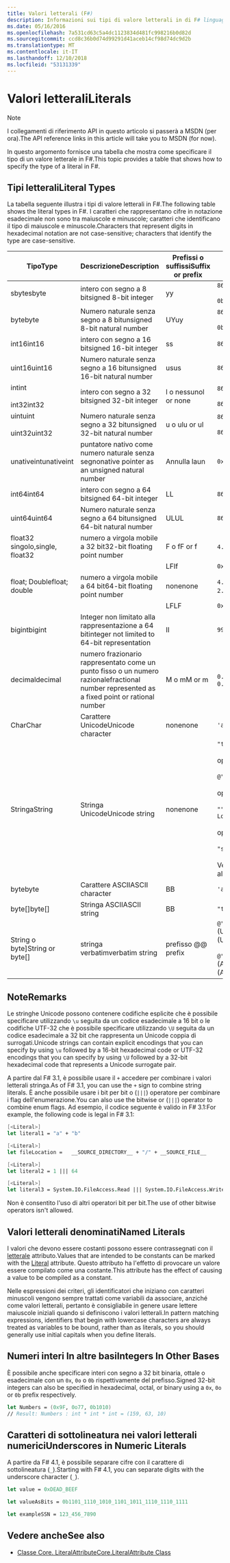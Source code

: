 ```yaml
---
title: Valori letterali (F#)
description: Informazioni sui tipi di valore letterali in di F# linguaggio di programmazione.
ms.date: 05/16/2016
ms.openlocfilehash: 7a531cd63c5a4dc1123834d481fc998216b0d82d
ms.sourcegitcommit: ccd8c36b0d74d99291d41aceb14cf98d74dc9d2b
ms.translationtype: MT
ms.contentlocale: it-IT
ms.lasthandoff: 12/10/2018
ms.locfileid: "53131339"
---
```

# <a name="literals"></a><span data-ttu-id="7107c-103">Valori letterali</span><span class="sxs-lookup"><span data-stu-id="7107c-103">Literals</span></span>

> [!NOTE]
> <span data-ttu-id="7107c-104">I collegamenti di riferimento API in questo articolo si passerà a MSDN (per ora).</span><span class="sxs-lookup"><span data-stu-id="7107c-104">The API reference links in this article will take you to MSDN (for now).</span></span>

<span data-ttu-id="7107c-105">In questo argomento fornisce una tabella che mostra come specificare il tipo di un valore letterale in F#.</span><span class="sxs-lookup"><span data-stu-id="7107c-105">This topic provides a table that shows how to specify the type of a literal in F#.</span></span>

## <a name="literal-types"></a><span data-ttu-id="7107c-106">Tipi letterali</span><span class="sxs-lookup"><span data-stu-id="7107c-106">Literal Types</span></span>

<span data-ttu-id="7107c-107">La tabella seguente illustra i tipi di valore letterali in F#.</span><span class="sxs-lookup"><span data-stu-id="7107c-107">The following table shows the literal types in F#.</span></span> <span data-ttu-id="7107c-108">I caratteri che rappresentano cifre in notazione esadecimale non sono tra maiuscole e minuscole; caratteri che identificano il tipo di maiuscole e minuscole.</span><span class="sxs-lookup"><span data-stu-id="7107c-108">Characters that represent digits in hexadecimal notation are not case-sensitive; characters that identify the type are case-sensitive.</span></span>

|<span data-ttu-id="7107c-109">Tipo</span><span class="sxs-lookup"><span data-stu-id="7107c-109">Type</span></span>|<span data-ttu-id="7107c-110">Descrizione</span><span class="sxs-lookup"><span data-stu-id="7107c-110">Description</span></span>|<span data-ttu-id="7107c-111">Prefissi o suffissi</span><span class="sxs-lookup"><span data-stu-id="7107c-111">Suffix or prefix</span></span>|<span data-ttu-id="7107c-112">Esempi</span><span class="sxs-lookup"><span data-stu-id="7107c-112">Examples</span></span>|
|----|-----------|----------------|--------|
|<span data-ttu-id="7107c-113">sbyte</span><span class="sxs-lookup"><span data-stu-id="7107c-113">sbyte</span></span>|<span data-ttu-id="7107c-114">intero con segno a 8 bit</span><span class="sxs-lookup"><span data-stu-id="7107c-114">signed 8-bit integer</span></span>|<span data-ttu-id="7107c-115">y</span><span class="sxs-lookup"><span data-stu-id="7107c-115">y</span></span>|`86y`<br /><br />`0b00000101y`|
|<span data-ttu-id="7107c-116">byte</span><span class="sxs-lookup"><span data-stu-id="7107c-116">byte</span></span>|<span data-ttu-id="7107c-117">Numero naturale senza segno a 8 bit</span><span class="sxs-lookup"><span data-stu-id="7107c-117">unsigned 8-bit natural number</span></span>|<span data-ttu-id="7107c-118">UY</span><span class="sxs-lookup"><span data-stu-id="7107c-118">uy</span></span>|`86uy`<br /><br />`0b00000101uy`|
|<span data-ttu-id="7107c-119">int16</span><span class="sxs-lookup"><span data-stu-id="7107c-119">int16</span></span>|<span data-ttu-id="7107c-120">intero con segno a 16 bit</span><span class="sxs-lookup"><span data-stu-id="7107c-120">signed 16-bit integer</span></span>|<span data-ttu-id="7107c-121">s</span><span class="sxs-lookup"><span data-stu-id="7107c-121">s</span></span>|`86s`|
|<span data-ttu-id="7107c-122">uint16</span><span class="sxs-lookup"><span data-stu-id="7107c-122">uint16</span></span>|<span data-ttu-id="7107c-123">Numero naturale senza segno a 16 bit</span><span class="sxs-lookup"><span data-stu-id="7107c-123">unsigned 16-bit natural number</span></span>|<span data-ttu-id="7107c-124">us</span><span class="sxs-lookup"><span data-stu-id="7107c-124">us</span></span>|`86us`|
|<span data-ttu-id="7107c-125">int</span><span class="sxs-lookup"><span data-stu-id="7107c-125">int</span></span><br /><br /><span data-ttu-id="7107c-126">int32</span><span class="sxs-lookup"><span data-stu-id="7107c-126">int32</span></span>|<span data-ttu-id="7107c-127">intero con segno a 32 bit</span><span class="sxs-lookup"><span data-stu-id="7107c-127">signed 32-bit integer</span></span>|<span data-ttu-id="7107c-128">l o nessuno</span><span class="sxs-lookup"><span data-stu-id="7107c-128">l or none</span></span>|`86`<br /><br />`86l`|
|<span data-ttu-id="7107c-129">uint</span><span class="sxs-lookup"><span data-stu-id="7107c-129">uint</span></span><br /><br /><span data-ttu-id="7107c-130">uint32</span><span class="sxs-lookup"><span data-stu-id="7107c-130">uint32</span></span>|<span data-ttu-id="7107c-131">Numero naturale senza segno a 32 bit</span><span class="sxs-lookup"><span data-stu-id="7107c-131">unsigned 32-bit natural number</span></span>|<span data-ttu-id="7107c-132">u o ul</span><span class="sxs-lookup"><span data-stu-id="7107c-132">u or ul</span></span>|`86u`<br /><br />`86ul`|
|<span data-ttu-id="7107c-133">unativeint</span><span class="sxs-lookup"><span data-stu-id="7107c-133">unativeint</span></span>|<span data-ttu-id="7107c-134">puntatore nativo come numero naturale senza segno</span><span class="sxs-lookup"><span data-stu-id="7107c-134">native pointer as an unsigned natural number</span></span>|<span data-ttu-id="7107c-135">Annulla la</span><span class="sxs-lookup"><span data-stu-id="7107c-135">un</span></span>|`0x00002D3Fun`|
|<span data-ttu-id="7107c-136">int64</span><span class="sxs-lookup"><span data-stu-id="7107c-136">int64</span></span>|<span data-ttu-id="7107c-137">intero con segno a 64 bit</span><span class="sxs-lookup"><span data-stu-id="7107c-137">signed 64-bit integer</span></span>|<span data-ttu-id="7107c-138">L</span><span class="sxs-lookup"><span data-stu-id="7107c-138">L</span></span>|`86L`|
|<span data-ttu-id="7107c-139">uint64</span><span class="sxs-lookup"><span data-stu-id="7107c-139">uint64</span></span>|<span data-ttu-id="7107c-140">Numero naturale senza segno a 64 bit</span><span class="sxs-lookup"><span data-stu-id="7107c-140">unsigned 64-bit natural number</span></span>|<span data-ttu-id="7107c-141">UL</span><span class="sxs-lookup"><span data-stu-id="7107c-141">UL</span></span>|`86UL`|
|<span data-ttu-id="7107c-142">float32 singolo,</span><span class="sxs-lookup"><span data-stu-id="7107c-142">single, float32</span></span>|<span data-ttu-id="7107c-143">numero a virgola mobile a 32 bit</span><span class="sxs-lookup"><span data-stu-id="7107c-143">32-bit floating point number</span></span>|<span data-ttu-id="7107c-144">F o f</span><span class="sxs-lookup"><span data-stu-id="7107c-144">F or f</span></span>|<span data-ttu-id="7107c-145">`4.14F` o `4.14f`</span><span class="sxs-lookup"><span data-stu-id="7107c-145">`4.14F` or `4.14f`</span></span>|
|||<span data-ttu-id="7107c-146">LF</span><span class="sxs-lookup"><span data-stu-id="7107c-146">lf</span></span>|`0x00000000lf`|
|<span data-ttu-id="7107c-147">float; Double</span><span class="sxs-lookup"><span data-stu-id="7107c-147">float; double</span></span>|<span data-ttu-id="7107c-148">numero a virgola mobile a 64 bit</span><span class="sxs-lookup"><span data-stu-id="7107c-148">64-bit floating point number</span></span>|<span data-ttu-id="7107c-149">none</span><span class="sxs-lookup"><span data-stu-id="7107c-149">none</span></span>|<span data-ttu-id="7107c-150">`4.14` o `2.3E+32` o `2.3e+32`</span><span class="sxs-lookup"><span data-stu-id="7107c-150">`4.14` or `2.3E+32` or `2.3e+32`</span></span>|
|||<span data-ttu-id="7107c-151">LF</span><span class="sxs-lookup"><span data-stu-id="7107c-151">LF</span></span>|`0x0000000000000000LF`|
|<span data-ttu-id="7107c-152">bigint</span><span class="sxs-lookup"><span data-stu-id="7107c-152">bigint</span></span>|<span data-ttu-id="7107c-153">Integer non limitato alla rappresentazione a 64 bit</span><span class="sxs-lookup"><span data-stu-id="7107c-153">integer not limited to 64-bit representation</span></span>|<span data-ttu-id="7107c-154">I</span><span class="sxs-lookup"><span data-stu-id="7107c-154">I</span></span>|`9999999999999999999999999999I`|
|<span data-ttu-id="7107c-155">decimal</span><span class="sxs-lookup"><span data-stu-id="7107c-155">decimal</span></span>|<span data-ttu-id="7107c-156">numero frazionario rappresentato come un punto fisso o un numero razionale</span><span class="sxs-lookup"><span data-stu-id="7107c-156">fractional number represented as a fixed point or rational number</span></span>|<span data-ttu-id="7107c-157">M o m</span><span class="sxs-lookup"><span data-stu-id="7107c-157">M or m</span></span>|<span data-ttu-id="7107c-158">`0.7833M` o `0.7833m`</span><span class="sxs-lookup"><span data-stu-id="7107c-158">`0.7833M` or `0.7833m`</span></span>|
|<span data-ttu-id="7107c-159">Char</span><span class="sxs-lookup"><span data-stu-id="7107c-159">Char</span></span>|<span data-ttu-id="7107c-160">Carattere Unicode</span><span class="sxs-lookup"><span data-stu-id="7107c-160">Unicode character</span></span>|<span data-ttu-id="7107c-161">none</span><span class="sxs-lookup"><span data-stu-id="7107c-161">none</span></span>|`'a'`|
|<span data-ttu-id="7107c-162">Stringa</span><span class="sxs-lookup"><span data-stu-id="7107c-162">String</span></span>|<span data-ttu-id="7107c-163">Stringa Unicode</span><span class="sxs-lookup"><span data-stu-id="7107c-163">Unicode string</span></span>|<span data-ttu-id="7107c-164">none</span><span class="sxs-lookup"><span data-stu-id="7107c-164">none</span></span>|`"text\n"`<br /><br /><span data-ttu-id="7107c-165">oppure</span><span class="sxs-lookup"><span data-stu-id="7107c-165">or</span></span><br /><br />`@"c:\filename"`<br /><br /><span data-ttu-id="7107c-166">oppure</span><span class="sxs-lookup"><span data-stu-id="7107c-166">or</span></span><br /><br />`"""<book title="Paradise Lost">"""`<br /><br /><span data-ttu-id="7107c-167">oppure</span><span class="sxs-lookup"><span data-stu-id="7107c-167">or</span></span><br /><br />`"string1" + "string2"`<br /><br /><span data-ttu-id="7107c-168">Vedere anche [stringhe](Strings.md).</span><span class="sxs-lookup"><span data-stu-id="7107c-168">See also [Strings](Strings.md).</span></span>|
|<span data-ttu-id="7107c-169">byte</span><span class="sxs-lookup"><span data-stu-id="7107c-169">byte</span></span>|<span data-ttu-id="7107c-170">Carattere ASCII</span><span class="sxs-lookup"><span data-stu-id="7107c-170">ASCII character</span></span>|<span data-ttu-id="7107c-171">B</span><span class="sxs-lookup"><span data-stu-id="7107c-171">B</span></span>|`'a'B`|
|<span data-ttu-id="7107c-172">byte[]</span><span class="sxs-lookup"><span data-stu-id="7107c-172">byte[]</span></span>|<span data-ttu-id="7107c-173">Stringa ASCII</span><span class="sxs-lookup"><span data-stu-id="7107c-173">ASCII string</span></span>|<span data-ttu-id="7107c-174">B</span><span class="sxs-lookup"><span data-stu-id="7107c-174">B</span></span>|`"text"B`|
|<span data-ttu-id="7107c-175">String o byte]</span><span class="sxs-lookup"><span data-stu-id="7107c-175">String or byte[]</span></span>|<span data-ttu-id="7107c-176">stringa verbatim</span><span class="sxs-lookup"><span data-stu-id="7107c-176">verbatim string</span></span>|<span data-ttu-id="7107c-177">prefisso @</span><span class="sxs-lookup"><span data-stu-id="7107c-177">@ prefix</span></span>|<span data-ttu-id="7107c-178">`@"\\server\share"` (Unicode)</span><span class="sxs-lookup"><span data-stu-id="7107c-178">`@"\\server\share"` (Unicode)</span></span><br /><br /><span data-ttu-id="7107c-179">`@"\\server\share"B` (ASCII)</span><span class="sxs-lookup"><span data-stu-id="7107c-179">`@"\\server\share"B` (ASCII)</span></span>|

## <a name="remarks"></a><span data-ttu-id="7107c-180">Note</span><span class="sxs-lookup"><span data-stu-id="7107c-180">Remarks</span></span>

<span data-ttu-id="7107c-181">Le stringhe Unicode possono contenere codifiche esplicite che è possibile specificare utilizzando `\u` seguita da un codice esadecimale a 16 bit o le codifiche UTF-32 che è possibile specificare utilizzando `\U` seguita da un codice esadecimale a 32 bit che rappresenta un Unicode coppia di surrogati.</span><span class="sxs-lookup"><span data-stu-id="7107c-181">Unicode strings can contain explicit encodings that you can specify by using `\u` followed by a 16-bit hexadecimal code or UTF-32 encodings that you can specify by using `\U` followed by a 32-bit hexadecimal code that represents a Unicode surrogate pair.</span></span>

<span data-ttu-id="7107c-182">A partire dal F# 3.1, è possibile usare il `+` accedere per combinare i valori letterali stringa.</span><span class="sxs-lookup"><span data-stu-id="7107c-182">As of F# 3.1, you can use the `+` sign to combine string literals.</span></span> <span data-ttu-id="7107c-183">È anche possibile usare i bit per bit o (`|||`) operatore per combinare i flag dell'enumerazione.</span><span class="sxs-lookup"><span data-stu-id="7107c-183">You can also use the bitwise or (`|||`) operator to combine enum flags.</span></span> <span data-ttu-id="7107c-184">Ad esempio, il codice seguente è valido in F# 3.1:</span><span class="sxs-lookup"><span data-stu-id="7107c-184">For example, the following code is legal in F# 3.1:</span></span>

```fsharp
[<Literal>]
let literal1 = "a" + "b"

[<Literal>]
let fileLocation =   __SOURCE_DIRECTORY__ + "/" + __SOURCE_FILE__

[<Literal>]
let literal2 = 1 ||| 64

[<Literal>]
let literal3 = System.IO.FileAccess.Read ||| System.IO.FileAccess.Write
```

<span data-ttu-id="7107c-185">Non è consentito l'uso di altri operatori bit per bit.</span><span class="sxs-lookup"><span data-stu-id="7107c-185">The use of other bitwise operators isn't allowed.</span></span>

## <a name="named-literals"></a><span data-ttu-id="7107c-186">Valori letterali denominati</span><span class="sxs-lookup"><span data-stu-id="7107c-186">Named Literals</span></span>

<span data-ttu-id="7107c-187">I valori che devono essere costanti possono essere contrassegnati con il [letterale](https://msdn.microsoft.com/library/465f36ce-d146-41c0-b425-679c509cd285) attributo.</span><span class="sxs-lookup"><span data-stu-id="7107c-187">Values that are intended to be constants can be marked with the [Literal](https://msdn.microsoft.com/library/465f36ce-d146-41c0-b425-679c509cd285) attribute.</span></span> <span data-ttu-id="7107c-188">Questo attributo ha l'effetto di provocare un valore essere compilato come una costante.</span><span class="sxs-lookup"><span data-stu-id="7107c-188">This attribute has the effect of causing a value to be compiled as a constant.</span></span>

<span data-ttu-id="7107c-189">Nelle espressioni dei criteri, gli identificatori che iniziano con caratteri minuscoli vengono sempre trattati come variabili da associare, anziché come valori letterali, pertanto è consigliabile in genere usare lettere maiuscole iniziali quando si definiscono i valori letterali.</span><span class="sxs-lookup"><span data-stu-id="7107c-189">In pattern matching expressions, identifiers that begin with lowercase characters are always treated as variables to be bound, rather than as literals, so you should generally use initial capitals when you define literals.</span></span>

## <a name="integers-in-other-bases"></a><span data-ttu-id="7107c-190">Numeri interi In altre basi</span><span class="sxs-lookup"><span data-stu-id="7107c-190">Integers In Other Bases</span></span>

<span data-ttu-id="7107c-191">È possibile anche specificare interi con segno a 32 bit binaria, ottale o esadecimale con un `0x`, `0o` o `0b` rispettivamente del prefisso.</span><span class="sxs-lookup"><span data-stu-id="7107c-191">Signed 32-bit integers can also be specified in hexadecimal, octal, or binary using a `0x`, `0o` or `0b` prefix respectively.</span></span>

```fsharp
let Numbers = (0x9F, 0o77, 0b1010)
// Result: Numbers : int * int * int = (159, 63, 10)
```

## <a name="underscores-in-numeric-literals"></a><span data-ttu-id="7107c-192">Caratteri di sottolineatura nei valori letterali numerici</span><span class="sxs-lookup"><span data-stu-id="7107c-192">Underscores in Numeric Literals</span></span>

<span data-ttu-id="7107c-193">A partire da F# 4.1, è possibile separare cifre con il carattere di sottolineatura (`_`).</span><span class="sxs-lookup"><span data-stu-id="7107c-193">Starting with F# 4.1, you can separate digits with the underscore character (`_`).</span></span>

```fsharp
let value = 0xDEAD_BEEF

let valueAsBits = 0b1101_1110_1010_1101_1011_1110_1110_1111

let exampleSSN = 123_456_7890
```

## <a name="see-also"></a><span data-ttu-id="7107c-194">Vedere anche</span><span class="sxs-lookup"><span data-stu-id="7107c-194">See also</span></span>

- [<span data-ttu-id="7107c-195">Classe Core. LiteralAttribute</span><span class="sxs-lookup"><span data-stu-id="7107c-195">Core.LiteralAttribute Class</span></span>](https://msdn.microsoft.com/visualfsharpdocs/conceptual/core.literalattribute-class-%5bfsharp%5d)
